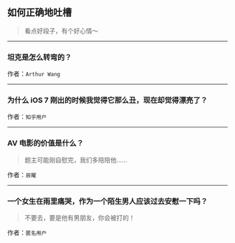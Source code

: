 ## 如何正确地吐槽

> 看点好段子，有个好心情～


 
---

### 坦克是怎么转弯的？

> 


作者：`Arthur Wang`

---

### 为什么 iOS 7 刚出的时候我觉得它那么丑，现在却觉得漂亮了？

> 


作者：`知乎用户`

---

### AV 电影的价值是什么？

> 题主可能刚自慰完，我们多陪陪他……


作者：`辰曜`

---

### 一个女生在雨里痛哭，作为一个陌生男人应该过去安慰一下吗？

> 不要去，要是他有男朋友，你会被打的！


作者：`匿名用户`